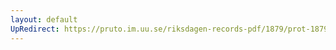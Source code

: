 ```yaml
---
layout: default
UpRedirect: https://pruto.im.uu.se/riksdagen-records-pdf/1879/prot-1879--ak--021/prot-1879--ak--021_028.pdf
---
```

